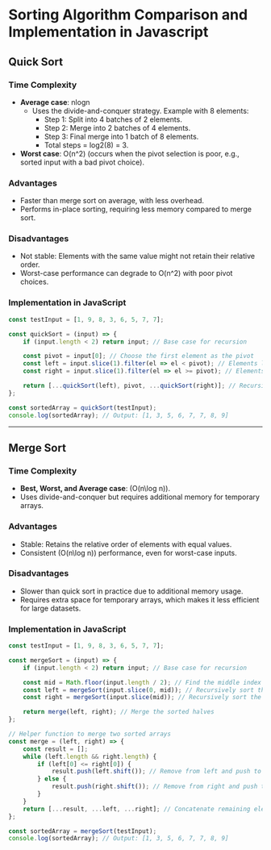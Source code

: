 # Sorting Algorithm Comparison and Implementation in Javascript

## Quick Sort

### Time Complexity
- **Average case**: nlogn
  - Uses the divide-and-conquer strategy. Example with 8 elements:
    - Step 1: Split into 4 batches of 2 elements.
    - Step 2: Merge into 2 batches of 4 elements.
    - Step 3: Final merge into 1 batch of 8 elements.
    - Total steps = log2(8) = 3.
- **Worst case**: O(n^2) (occurs when the pivot selection is poor, e.g., sorted input with a bad pivot choice).

### Advantages
- Faster than merge sort on average, with less overhead.
- Performs in-place sorting, requiring less memory compared to merge sort.

### Disadvantages
- Not stable: Elements with the same value might not retain their relative order.
- Worst-case performance can degrade to O(n^2) with poor pivot choices.

### Implementation in JavaScript
```javascript
const testInput = [1, 9, 8, 3, 6, 5, 7, 7];

const quickSort = (input) => {
    if (input.length < 2) return input; // Base case for recursion

    const pivot = input[0]; // Choose the first element as the pivot
    const left = input.slice(1).filter(el => el < pivot); // Elements less than pivot
    const right = input.slice(1).filter(el => el >= pivot); // Elements greater than or equal to pivot

    return [...quickSort(left), pivot, ...quickSort(right)]; // Recursively sort and combine
};

const sortedArray = quickSort(testInput);
console.log(sortedArray); // Output: [1, 3, 5, 6, 7, 7, 8, 9]
```

---

## Merge Sort

### Time Complexity
- **Best, Worst, and Average case**: \(O(n\log n)\).
- Uses divide-and-conquer but requires additional memory for temporary arrays.

### Advantages
- Stable: Retains the relative order of elements with equal values.
- Consistent \(O(n\log n)\) performance, even for worst-case inputs.

### Disadvantages
- Slower than quick sort in practice due to additional memory usage.
- Requires extra space for temporary arrays, which makes it less efficient for large datasets.

### Implementation in JavaScript
```javascript
const testInput = [1, 9, 8, 3, 6, 5, 7, 7];

const mergeSort = (input) => {
    if (input.length < 2) return input; // Base case for recursion

    const mid = Math.floor(input.length / 2); // Find the middle index
    const left = mergeSort(input.slice(0, mid)); // Recursively sort the left half
    const right = mergeSort(input.slice(mid)); // Recursively sort the right half

    return merge(left, right); // Merge the sorted halves
};

// Helper function to merge two sorted arrays
const merge = (left, right) => {
    const result = [];
    while (left.length && right.length) {
        if (left[0] <= right[0]) {
            result.push(left.shift()); // Remove from left and push to result
        } else {
            result.push(right.shift()); // Remove from right and push to result
        }
    }
    return [...result, ...left, ...right]; // Concatenate remaining elements
};

const sortedArray = mergeSort(testInput);
console.log(sortedArray); // Output: [1, 3, 5, 6, 7, 7, 8, 9]
```